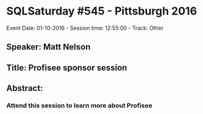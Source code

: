 # SQLSaturday #545 - Pittsburgh 2016
Event Date: 01-10-2016 - Session time: 12:55:00 - Track: Other
## Speaker: Matt Nelson
## Title: Profisee sponsor session
## Abstract:
### Attend this session to learn more about Profisee
